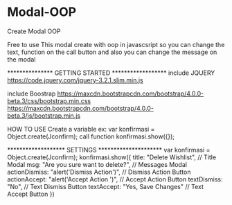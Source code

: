 # Modal-OOP
Create Modal OOP

Free to use
This modal create with oop in javascsript
so you can change the text, function on the call button and also you can change the message on the modal

*************** GETTING STARTED ******************
include JQUERY
https://code.jquery.com/jquery-3.2.1.slim.min.js

include Boostrap
https://maxcdn.bootstrapcdn.com/bootstrap/4.0.0-beta.3/css/bootstrap.min.css
https://maxcdn.bootstrapcdn.com/bootstrap/4.0.0-beta.3/js/bootstrap.min.js

HOW TO USE
Create a variable
ex: var konfirmasi = Object.create(Jconfirm);
call function konfirmasi.show({});

******************* SETTINGS *********************
var konfirmasi = Object.create(Jconfirm);
konfirmasi.show({
  title: "Delete Wishlist", // Title Modal
  msg: "Are you sure want to delete?", // Messages Modal
  actionDismiss: "alert('Dismiss Action')", // Dismiss Action Button
  actionAccept: "alert('Accept Action ')", // Accept Action Button
  textDismiss: "No", // Text Dismiss Button 
  textAccept: "Yes, Save Changes" // Text Accept Button
})
